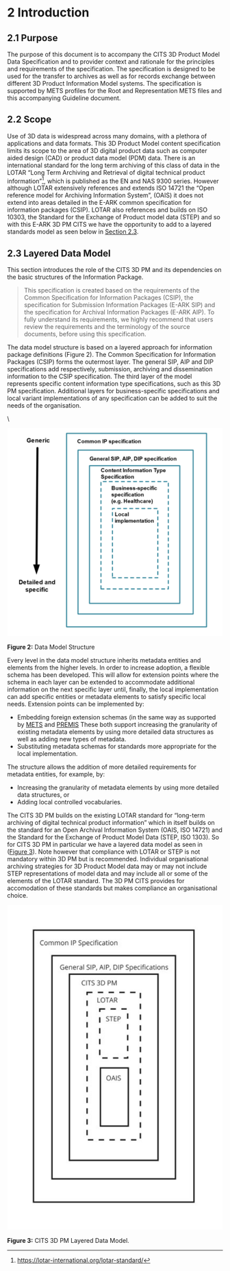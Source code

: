 # 2 Introduction

<a name="Section 2.1"><a/>

## 2.1 Purpose
The purpose of this document is to accompany the CITS 3D Product Model Data Specification and to provider context and rationale for the principles and requirements of the specification. The specification is designed to be used for the transfer to archives as well as for records exchange between different 3D Product Information Model  systems. The specification is supported by METS profiles for the Root and Representation METS files and this accompanying Guideline document.

<a name="Section 2.2"><a/>

## 2.2 Scope
Use of 3D data is widespread across many domains, with a plethora of applications and data formats. This 3D Product Model  content specification limits its scope to the area of 3D digital product data such as computer aided design (CAD) or product data model (PDM) data. There is an international standard for the long term archiving of this class of data in the LOTAR “Long Term Archiving and Retrieval of digital technical product information”[^1],  which is published as the EN and NAS 9300 series. However although LOTAR extensively references and  extends ISO 14721 the “Open reference model for Archiving Information System”, (OAIS) it does not extend into areas detailed in the E-ARK common specification for information packages (CSIP). LOTAR also references and builds on ISO 10303, the Standard for the Exchange of Product model data (STEP) and so with this E-ARK 3D PM CITS we have the opportunity to add to a layered standards model as seen below in [Section 2.3](#Section2.2).

<a name="Section 2.3"><a/>

## 2.3 Layered Data Model
This section introduces the role of the CITS 3D PM and its dependencies on the basic structures of the Information Package.

> This specification is created based on the requirements of the Common Specification for Information Packages (CSIP),  the specification for Submission Information Packages (E-ARK SIP) and the specification for Archival Information Packages (E-ARK AIP). To fully understand its requirements, we highly recommend that users review the requirements and the terminology of the source documents, before using this specification.

The data model structure is based on a layered approach for information package definitions (Figure 2). The Common Specification for Information Packages (CSIP) forms the outermost layer. The general SIP, AIP and DIP specifications add respectively, submission, archiving and dissemination information to the CSIP specification. The third layer of the model represents specific content information type specifications, such as this 3D PM specification. Additional layers for business-specific specifications and local variant implementations of any specification can be added to suit the needs of the organisation.

<a name="fig2"></a>\

![Data Model Structure](/specification/figs/fig_2_data_model_structure.svg "Data Model Structure")

**Figure 2:** Data Model Structure

Every level in the data model structure inherits metadata entities and elements from the higher levels. In order to increase adoption, a flexible schema has been developed. This will allow for extension points where the schema in each layer can be extended to accommodate additional information on the next specific layer until, finally, the local implementation can add specific entities or metadata elements to satisfy specific local needs. Extension points can be implemented by:

+ Embedding foreign extension schemas (in the same way as supported by [METS](http://www.loc.gov/standards/mets/) and  [PREMIS](http://www.loc.gov/standards/premis/) These both support increasing the granularity of existing metadata elements by using more detailed data structures as well as adding new types of metadata.
+ Substituting metadata schemas for standards more appropriate for the local implementation. 

The structure allows the addition of more detailed requirements for metadata entities, for example, by:
+ Increasing the granularity of metadata elements by using more detailed data structures, or 
+ Adding local controlled vocabularies.

The CITS 3D PM builds on the existing LOTAR standard for “long-term archiving of digital technical product information”  which in itself builds on the standard for an Open Archival Information System (OAIS, ISO 14721) and the Standard for the Exchange of Product Model Data (STEP, ISO 1303). So for CITS 3D PM in particular we have a layered data model as seen in  ([Figure 3](#fig3)). Note however that compliance with LOTAR or STEP is not mandatory within 3D PM but is recommended. Individual organisational archiving strategies for 3D Product Model data may or may not include STEP representations of model data and may include all or some of the elements of the LOTAR standard. The 3D PM CITS provides for accomodation of these standards but makes compliance an organisational choice.

<a name="fig3"></a>
![LAYERED DATA MODEL](/specification/figs/fig_3_layered_data_model.svg "CITS #DPM Layered Data Model.")

**Figure 3:** CITS 3D PM Layered Data Model.

[^1]: https://lotar-international.org/lotar-standard/
